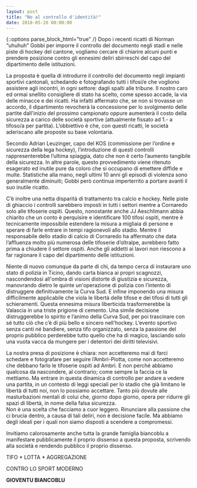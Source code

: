 ```yaml
---
layout: post
title: "No al controllo d'identità!"
date: 2018-05-26 00:00:00
---
```

{::options parse_block_html="true" /}
Dopo i recenti ricatti di Norman “uhuhuh” Gobbi per imporre il controllo 
del documento negli stadi e nelle piste di hockey del cantone, vogliamo 
cercare di chiarire alcuni punti e prendere posizione contro gli 
ennesimi deliri sbirreschi del capo del dipartimento delle istituzioni.

La proposta è quella di introdurre il controllo del documento negli 
impianti sportivi cantonali, schedando e fotografando tutti i tifosi/e 
che vogliono assistere agli incontri, in ogni settore: dagli spalti alle 
tribune. Il nostro caro ed ormai snellito consigliere di stato ha 
scelto, come spesso accade, la via delle minacce e dei ricatti.
Ha infatti affermato che, se non si trovasse un accordo, il dipartimento 
revocherà la concessione per lo svolgimento delle partite dall'inizio 
del prossimo campionato oppure aumenterà il costo della sicurezza a 
carico delle società sportive (attualmente fissato ad 1.- a tifoso/a per 
partita). L’obbiettivo è che, con questi ricatti, le società aderiscano 
alle proposte su base volontaria. 

Secondo Adrian Leuzinger, capo del KOS (commissione per l’ordine e 
sicurezza della lega hockey), l’introduzione di questi controlli 
rappresenterebbe l’ultima spiaggia, dato che non è certo l’aumento 
tangibile della sicurezza. In altre parole, questo provvedimento viene 
ritenuto esagerato ed inutile pure da coloro che si occupano di emettere 
diffide e multe. Statistiche alla mano, negli ultimi 10 anni gli episodi 
di violenza sono generalmente diminuiti; Gobbi però continua 
imperterrito a portare avanti il suo inutile ricatto. 

C’è inoltre una netta disparità di trattamento tra calcio e hockey.
Nelle piste di ghiaccio i controlli sarebbero imposti in tutti i settori 
mentre a Cornaredo solo alle tifoserie ospiti. 
Questo, nonostante anche JJ Aeschlimann abbia chiarito che un conto è 
perquisire e identificare 100 tifosi ospiti, mentre è tecnicamente 
impossibile estendere la misura a migliaia di persone e sperare di farle 
entrare in tempi ragionevoli allo stadio.
Mentre il responsabile dello stadio di calcio di Cornaredo ha affermato 
che data l’affluenza molto più numerosa delle tifoserie d’oltralpe, 
avrebbero fatto prima a chiudere il settore ospiti.
Anche gli addetti ai lavori non riescono a far ragionare il capo del 
dipartimento delle istituzioni. 

Niente di nuovo comunque da parte di chi, da tempo cerca di instaurare 
uno stato di polizia in Ticino, dando carta bianca ai propri scagnozzi, 
nascondendosi all'ombra di visioni distorte di giustizia e sicurezza, 
manovrando dietro le quinte un'operazione di polizia con l’intento di 
distruggere definitivamente la Curva Sud. E infine imponendo una misura 
difficilmente applicabile che viola le libertà delle tifose e dei tifosi 
di tutti gli schieramenti. Questa ennesima misura liberticida 
trasformerebbe la Valascia in una triste prigione di cemento.
Una simile decisione distruggerebbe lo spirito e l’animo della Curva 
Sud, per poi trascinare con sé tutto ciò che c’è di più bello e sincero 
nell'hockey.
L’evento sportivo senza canti né bandiere, senza tifo organizzato, senza 
la passione del proprio pubblico perderebbe tutto quello che ha di 
magico, lasciando solo una vuota vacca da mungere per i detentori dei 
diritti televisivi. 

La nostra presa di posizione è chiara: non accetteremo mai di farci 
schedare e fotografare per seguire l’Ambrì-Piotta, come non accetteremo 
che debbano farlo le tifoserie ospiti ad Ambrì. E non perché abbiamo 
qualcosa da nascondere, al contrario; come sempre la faccia ce la 
mettiamo. Ma entrare in questa dinamica di controllo per andare a vedere 
una partita, in un contesto di leggi speciali per lo stadio che già 
limitano le libertà di tutti noi, non lo possiamo accettare. Tanto più 
dovute alle masturbazioni mentali di colui che, giorno dopo giorno, 
opera per ridurre gli spazi di libertà, in nome della falsa sicurezza.  
Non è una scelta che facciamo a cuor leggero. Rinunciare alla passione 
che ci brucia dentro, a causa di tali deliri, non è decisione facile. Ma 
abbiamo degli ideali per i quali non siamo disposti a scendere a 
compromessi.

Invitiamo calorosamente anche tutta la grande famiglia biancoblu a 
manifestare pubblicamente il proprio dissenso a questa proposta, 
scrivendo alla società e rendendo pubblico il proprio dissenso.

TIFO * LOTTA * AGGREGAZIONE 

CONTRO LO SPORT MODERNO

**GIOVENTU BIANCOBLU**
